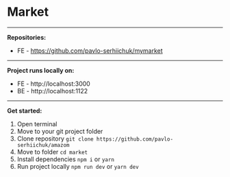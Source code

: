 # Market
***

**Repositories:**
- FE - https://github.com/pavlo-serhiichuk/mymarket
***
**Project runs locally on:**
- FE - http://localhost:3000
- BE - http://localhost:1122
***
**Get started:**
1. Open terminal
2. Move to your git project folder
3. Clone repository ```git clone https://github.com/pavlo-serhiichuk/amazom```
4. Move to folder ```cd market```
5. Install dependencies ```npm i``` or ```yarn```
6. Run project locally ```npm run dev``` or ```yarn dev```